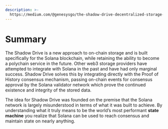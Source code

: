 ```yaml
---
description: >-
  https://medium.com/@genesysgo/the-shadow-drive-decentralized-storage-optimized-for-solana-11f2f257aaf2
---
```


# Summary

The Shadow Drive is a new approach to on-chain storage and is built specifically for the Solana blockchain, while retaining the ability to become a polychain service in the future. Other web3 storage providers have attempted to integrate with Solana in the past and have had only marginal success. Shadow Drive solves this by integrating directly with the Proof of History consensus mechanism, passing on-chain events for consensus approval by the Solana validator network which prove the continued existence and integrity of the stored data.

The idea for Shadow Drive was founded on the premise that the Solana network is largely misunderstood in terms of what it was built to achieve. By understanding what it truly means to be the world’s most performant **state machine** you realize that Solana can be used to reach consensus and maintain state on nearly anything.
